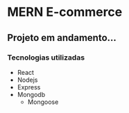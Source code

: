 # MERN E-commerce

## Projeto em andamento...

### Tecnologias utilizadas

- React
- Nodejs
- Express
- Mongodb
  - Mongoose
